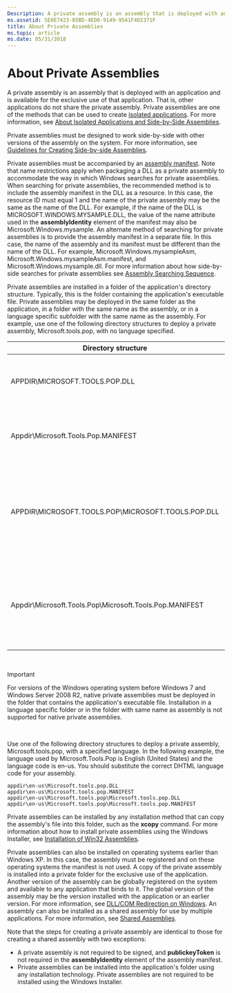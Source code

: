 ```yaml
---
Description: A private assembly is an assembly that is deployed with an application and is available for the exclusive use of that application.
ms.assetid: 5E0E7423-85BD-4ED0-9149-9541F4D2371F
title: About Private Assemblies
ms.topic: article
ms.date: 05/31/2018
---
```


# About Private Assemblies

A private assembly is an assembly that is deployed with an application and is available for the exclusive use of that application. That is, other applications do not share the private assembly. Private assemblies are one of the methods that can be used to create [isolated applications](isolated-applications.md). For more information, see [About Isolated Applications and Side-by-Side Assemblies](about-isolated-applications-and-side-by-side-assemblies.md).

Private assemblies must be designed to work side-by-side with other versions of the assembly on the system. For more information, see [Guidelines for Creating Side-by-side Assemblies](guidelines-for-creating-side-by-side-assemblies.md).

Private assemblies must be accompanied by an [assembly manifest](assembly-manifests.md). Note that name restrictions apply when packaging a DLL as a private assembly to accommodate the way in which Windows searches for private assemblies. When searching for private assemblies, the recommended method is to include the assembly manifest in the DLL as a resource. In this case, the resource ID must equal 1 and the name of the private assembly may be the same as the name of the DLL. For example, if the name of the DLL is MICROSOFT.WINDOWS.MYSAMPLE.DLL, the value of the name attribute used in the **assemblyIdentity** element of the manifest may also be Microsoft.Windows.mysample. An alternate method of searching for private assemblies is to provide the assembly manifest in a separate file. In this case, the name of the assembly and its manifest must be different than the name of the DLL. For example, Microsoft.Windows.mysampleAsm, Microsoft.Windows.mysampleAsm.manifest, and Microsoft.Windows.mysample.dll. For more information about how side-by-side searches for private assemblies see [Assembly Searching Sequence](assembly-searching-sequence.md).

Private assemblies are installed in a folder of the application's directory structure. Typically, this is the folder containing the application's executable file. Private assemblies may be deployed in the same folder as the application, in a folder with the same name as the assembly, or in a language specific subfolder with the same name as the assembly. For example, use one of the following directory structures to deploy a private assembly, Microsoft.tools.pop, with no language specified.



| Directory structure                                       | Description                                                                                            |
|-----------------------------------------------------------|--------------------------------------------------------------------------------------------------------|
| APPDIR\\MICROSOFT.TOOLS.POP.DLL                           | The manifest is deployed as a resource in the DLL.                                                     |
| Appdir\\Microsoft.Tools.Pop.MANIFEST                      | The manifest is deployed as a separate file.                                                           |
| APPDIR\\MICROSOFT.TOOLS.POP\\MICROSOFT.TOOLS.POP.DLL      | The manifest is deployed as a resource in the DLL, which is in a subfolder having the assembly's name. |
| Appdir\\Microsoft.Tools.Pop\\Microsoft.Tools.Pop.MANIFEST | The manifest is deployed as a separate file in a subfolder having the assembly's name.                 |



 

> [!IMPORTANT]
>
> For versions of the Windows operating system before Windows 7 and Windows Server 2008 R2, native private assemblies must be deployed in the folder that contains the application's executable file. Installation in a language specific folder or in the folder with same name as assembly is not supported for native private assemblies.

 

Use one of the following directory structures to deploy a private assembly, Microsoft.tools.pop, with a specified language. In the following example, the language used by Microsoft.Tools.Pop is English (United States) and the language code is en-us. You should substitute the correct DHTML language code for your assembly.

``` syntax
appdir\en-us\Microsoft.tools.pop.DLL
appdir\en-us\Microsoft.tools.pop.MANIFEST
appdir\en-us\Microsoft.tools.pop\Microsoft.tools.pop.DLL
appdir\en-us\Microsoft.tools.pop\Microsoft.tools.pop.MANIFEST
```

Private assemblies can be installed by any installation method that can copy the assembly's file into this folder, such as the **xcopy** command. For more information about how to install private assemblies using the Windows Installer, see [Installation of Win32 Assemblies](https://msdn.microsoft.com/library/Aa369292(v=VS.85).aspx).

Private assemblies can also be installed on operating systems earlier than Windows XP. In this case, the assembly must be registered and on these operating systems the manifest is not used. A copy of the private assembly is installed into a private folder for the exclusive use of the application. Another version of the assembly can be globally registered on the system and available to any application that binds to it. The global version of the assembly may be the version installed with the application or an earlier version. For more information, see [DLL/COM Redirection on Windows](dll-com-redirection-on-windows.md). An assembly can also be installed as a shared assembly for use by multiple applications. For more information, see [Shared Assemblies](https://docs.microsoft.com/windows/desktop/Msi/shared-assemblies).

Note that the steps for creating a private assembly are identical to those for creating a shared assembly with two exceptions:

-   A private assembly is not required to be signed, and **publickeyToken** is not required in the **assemblyIdentity** element of the assembly manifest.
-   Private assemblies can be installed into the application's folder using any installation technology. Private assemblies are not required to be installed using the Windows Installer.

 

 



